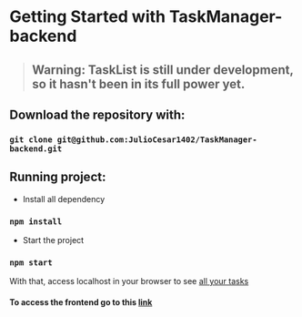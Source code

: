 # Getting Started with TaskManager-backend

> ## Warning: TaskList is still under development, so it hasn't been in its full power yet.

## Download the repository with:
### `git clone git@github.com:JulioCesar1402/TaskManager-backend.git`

## Running project:

- Install all dependency
### `npm install`
- Start the project
### `npm start`

With that, access localhost in your browser to see [all your tasks](http://localhost:3001/tasks)
#### To access the frontend go to this [link](https://github.com/JulioCesar1402/TaskManager-frontend)
